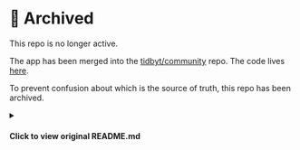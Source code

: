 # :pushpin: Archived

This repo is no longer active.

The app has been merged into the
[tidbyt/community](https://github.com/tidbyt/community) repo. The code lives
[here](https://github.com/tidbyt/community/tree/main/apps/nyancat).

To prevent confusion about which is the source of truth, this repo has been archived.

<details>
<summary><h4>Click to view original README.md</h4></summary>

# tidbyt-nyan-cat
A Nyan Cat app for [Tidbyt](https://tidbyt.com/).

I used [Pixilart](https://www.pixilart.com/) to make the
[frames](https://github.com/mackorone/tidbyt-nyan-cat/blob/main/frames).

## Quick start
1. Install [`pixlet`](https://github.com/tidbyt/pixlet)
1. Run `pixlet serve nyan_cat.star`
1. Go to [http://localhost:8080](http://localhost:8080)

![](https://github.com/mackorone/tidbyt-nyan-cat/blob/main/nyan_cat.gif)
